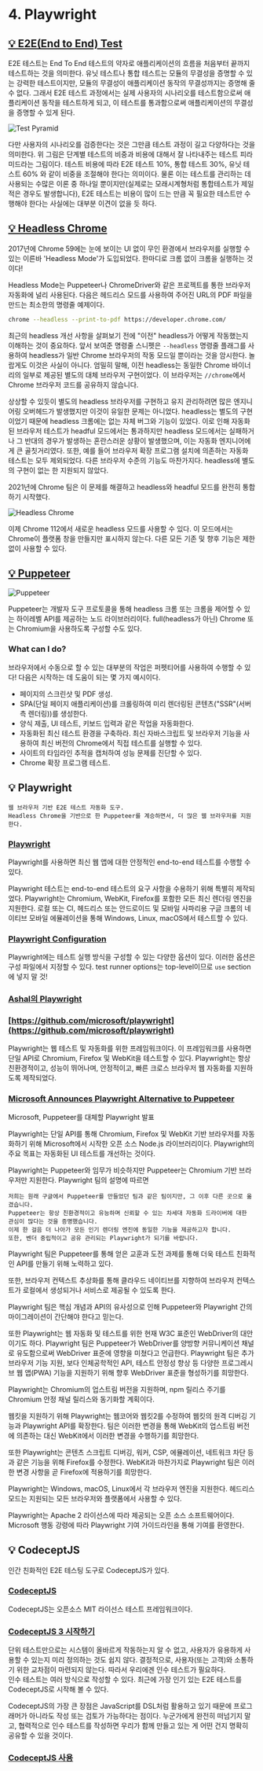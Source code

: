 # 4. Playwright

## [💡 E2E(End to End) Test](https://fe-developers.kakaoent.com/2023/230209-e2e/)

E2E 테스트는 End To End 테스트의 약자로 애플리케이션의 흐름을 처음부터 끝까지 테스트하는 것을 의미한다. 유닛 테스트나 통합 테스트는 모듈의 무결성을 증명할 수 있는 강력한 테스트이지만, 모듈의 무결성이 애플리케이션 동작의 무결성까지는 증명해 줄 수 없다. 그래서 E2E 테스트 과정에서는 실제 사용자의 시나리오를 테스트함으로써 애플리케이션 동작을 테스트하게 되고, 이 테스트를 통과함으로써 애플리케이션의 무결성을 증명할 수 있게 된다.

![Test Pyramid](../week5/images/TestPyramid.png)

다만 사용자의 시나리오를 검증한다는 것은 그만큼 테스트 과정이 길고 다양하다는 것을 의미한다. 위 그림은 단계별 테스트의 비중과 비용에 대해서 잘 나타내주는 테스트 피라미드라는 그림이다. 테스트 비용에 따라 E2E 테스트 10%, 통합 테스트 30%, 유닛 테스트 60% 와 같이 비중을 조절해야 한다는 의미이다. 물론 이는 테스트를 관리하는 데 사용되는 수많은 이론 중 하나일 뿐이지만(실제로는 모래시계형처럼 통합테스트가 제일 적은 경우도 발생합니다), E2E 테스트는 비용이 많이 드는 만큼 꼭 필요한 테스트만 수행해야 한다는 사실에는 대부분 이견이 없을 듯 하다.

## [💡 Headless Chrome](https://developer.chrome.com/articles/new-headless/)

2017년에 Chrome 59에는 눈에 보이는 UI 없이 무인 환경에서 브라우저를 실행할 수 있는 이른바 'Headless Mode'가 도입되었다. 한마디로 크롬 없이 크롬을 실행하는 것이다!

Headless Mode는 Puppeteer나 ChromeDriver와 같은 프로젝트를 통한 브라우저 자동화에 널리 사용된다. 다음은 헤드리스 모드를 사용하여 주어진 URL의 PDF 파일을 만드는 최소한의 명령줄 예제이다.

```bash
chrome --headless --print-to-pdf https://developer.chrome.com/
```

최근의 headless 개선 사항을 살펴보기 전에 "이전" headless가 어떻게 작동했는지 이해하는 것이 중요하다. 앞서 보여준 명령줄 스니펫은 `--headless` 명령줄 플래그를 사용하여 headless가 일반 Chrome 브라우저의 작동 모드일 뿐이라는 것을 암시한다. 놀랍게도 이것은 사실이 아니다. 엄밀히 말해, 이전 headless는 동일한 Chrome 바이너리의 일부로 제공된 별도의 대체 브라우저 구현이었다. 이 브라우저는 `//chrome`에서 Chrome 브라우저 코드를 공유하지 않습니다.

상상할 수 있듯이 별도의 headless 브라우저를 구현하고 유지 관리하려면 많은 엔지니어링 오버헤드가 발생했지만 이것이 유일한 문제는 아니었다. headless는 별도의 구현이었기 때문에 headless 크롬에는 없는 자체 버그와 기능이 있었다. 이로 인해 자동화된 브라우저 테스트가 headful 모드에서는 통과하지만 headless 모드에서는 실패하거나 그 반대의 경우가 발생하는 혼란스러운 상황이 발생했으며, 이는 자동화 엔지니어에게 큰 골칫거리였다. 또한, 예를 들어 브라우저 확장 프로그램 설치에 의존하는 자동화 테스트는 모두 제외되었다. 다른 브라우저 수준의 기능도 마찬가지다. headless에 별도의 구현이 없는 한 지원되지 않았다.

2021년에 Chrome 팀은 이 문제를 해결하고 headless와 headful 모드를 완전히 통합하기 시작했다.

![Headless Chrome](../week5/images/headless.svg)

이제 Chrome 112에서 새로운 headless 모드를 사용할 수 있다. 이 모드에서는 Chrome이 플랫폼 창을 만들지만 표시하지 않는다. 다른 모든 기존 및 향후 기능은 제한 없이 사용할 수 있다.

## [💡 Puppeteer](https://developer.chrome.com/docs/puppeteer/)

![Puppeteer](../week5/images/puppeteer.png)

Puppeteer는 개발자 도구 프로토콜을 통해 headless 크롬 또는 크롬을 제어할 수 있는 하이레벨 API를 제공하는 노드 라이브러리이다. full(headless가 아닌) Chrome 또는 Chromium을 사용하도록 구성할 수도 있다.

### What can I do?

브라우저에서 수동으로 할 수 있는 대부분의 작업은 퍼펫티어를 사용하여 수행할 수 있다! 다음은 시작하는 데 도움이 되는 몇 가지 예시이다.

- 페이지의 스크린샷 및 PDF 생성.
- SPA(단일 페이지 애플리케이션)를 크롤링하여 미리 렌더링된 콘텐츠("SSR"(서버 측 렌더링))를 생성한다.
- 양식 제출, UI 테스트, 키보드 입력과 같은 작업을 자동화한다.
- 자동화된 최신 테스트 환경을 구축하라. 최신 자바스크립트 및 브라우저 기능을 사용하여 최신 버전의 Chrome에서 직접 테스트를 실행할 수 있다.
- 사이트의 타임라인 추적을 캡처하여 성능 문제를 진단할 수 있다.
- Chrome 확장 프로그램 테스트.

## 💡 Playwright

```text
웹 브라우저 기반 E2E 테스트 자동화 도구.  
Headless Chrome을 기반으로 한 Puppeteer를 계승하면서, 더 많은 웹 브라우저를 지원한다.
```

### [Playwright](https://playwright.dev/)

Playwright를 사용하면 최신 웹 앱에 대한 안정적인 end-to-end 테스트를 수행할 수 있다.

Playwright 테스트는 end-to-end 테스트의 요구 사항을 수용하기 위해 특별히 제작되었다. Playwright는 Chromium, WebKit, Firefox를 포함한 모든 최신 렌더링 엔진을 지원한다. 로컬 또는 CI, 헤드리스 또는 안드로이드 및 모바일 사파리용 구글 크롬의 네이티브 모바일 에뮬레이션을 통해 Windows, Linux, macOS에서 테스트할 수 있다.

### [Playwright Configuration](https://playwright.dev/docs/test-configuration)

Playwright에는 테스트 실행 방식을 구성할 수 있는 다양한 옵션이 있다. 이러한 옵션은 구성 파일에서 지정할 수 있다. test runner options는 top-level이므로 `use` section에 넣지 말 것!

### [Ashal의 Playwright](https://github.com/ahastudio/til/blob/main/test/playwright.md)

### [https://github.com/microsoft/playwright](https://github.com/microsoft/playwright)

Playwright는 웹 테스트 및 자동화를 위한 프레임워크이다. 이 프레임워크를 사용하면 단일 API로 Chromium, Firefox 및 WebKit을 테스트할 수 있다. Playwright는 항상 친환경적이고, 성능이 뛰어나며, 안정적이고, 빠른 크로스 브라우저 웹 자동화를 지원하도록 제작되었다.

### [Microsoft Announces Playwright Alternative to Puppeteer](https://www.infoq.com/news/2020/01/playwright-browser-automation/)

Microsoft, Puppeteer를 대체할 Playwright 발표

Playwright는 단일 API를 통해 Chromium, Firefox 및 WebKit 기반 브라우저를 자동화하기 위해 Microsoft에서 시작한 오픈 소스 Node.js 라이브러리이다. Playwright의 주요 목표는 자동화된 UI 테스트를 개선하는 것이다.

Playwright는 Puppeteer와 임무가 비슷하지만 Puppeteer는 Chromium 기반 브라우저만 지원한다. Playwright 팀의 설명에 따르면

```text
저희는 원래 구글에서 Puppeteer를 만들었던 팀과 같은 팀이지만, 그 이후 다른 곳으로 옮겼습니다.  
Puppeteer는 항상 친환경적이고 유능하며 신뢰할 수 있는 차세대 자동화 드라이버에 대한 관심이 많다는 것을 증명했습니다.  
이제 한 걸음 더 나아가 모든 인기 렌더링 엔진에 동일한 기능을 제공하고자 합니다.  
또한, 벤더 중립적이고 공유 관리되는 Playwright가 되기를 바랍니다.
```

Playwright 팀은 Puppeteer를 통해 얻은 교훈과 도전 과제를 통해 더욱 테스트 친화적인 API를 만들기 위해 노력하고 있다.

또한, 브라우저 컨텍스트 추상화를 통해 클라우드 네이티브를 지향하여 브라우저 컨텍스트가 로컬에서 생성되거나 서비스로 제공될 수 있도록 한다.

Playwright 팀은 핵심 개념과 API의 유사성으로 인해 Puppeteer와 Playwright 간의 마이그레이션이 간단해야 한다고 믿는다.

또한 Playwright는 웹 자동화 및 테스트를 위한 현재 W3C 표준인 WebDriver의 대안이기도 하다. Playwright 팀은 Puppeteer가 WebDriver를 양방향 커뮤니케이션 채널로 유도함으로써 WebDriver 표준에 영향을 미쳤다고 언급한다. Playwright 팀은 추가 브라우저 기능 지원, 보다 인체공학적인 API, 테스트 안정성 향상 등 다양한 프로그레시브 웹 앱(PWA) 기능을 지원하기 위해 향후 WebDriver 표준을 형성하기를 희망한다.

Playwright는 Chromium의 업스트림 버전을 지원하며, npm 릴리스 주기를 Chromium 안정 채널 릴리스와 동기화할 계획이다.

웹킷을 지원하기 위해 Playwright는 웹코어와 웹킷2를 수정하여 웹킷의 원격 디버깅 기능과 Playwright API를 확장한다. 팀은 이러한 변경을 통해 WebKit의 업스트림 버전에 의존하는 대신 WebKit에서 이러한 변경을 수행하기를 희망한다.

또한 Playwright는 콘텐츠 스크립트 디버깅, 워커, CSP, 에뮬레이션, 네트워크 차단 등과 같은 기능을 위해 Firefox를 수정한다. WebKit과 마찬가지로 Playwright 팀은 이러한 변경 사항을 곧 Firefox에 적용하기를 희망한다.

Playwright는 Windows, macOS, Linux에서 각 브라우저 엔진을 지원한다. 헤드리스 모드는 지원되는 모든 브라우저와 플랫폼에서 사용할 수 있다.

Playwright는 Apache 2 라이선스에 따라 제공되는 오픈 소스 소프트웨어이다. Microsoft 행동 강령에 따라 Playwright 기여 가이드라인을 통해 기여를 환영한다.

## 💡 CodeceptJS

인간 친화적인 E2E 테스팅 도구로 CodeceptJS가 있다.

### [CodeceptJS](https://codecept.io/)  

CodeceptJS는 오픈소스 MIT 라이선스 테스트 프레임워크이다.

### [CodeceptJS 3 시작하기](https://github.com/ahastudio/til/blob/main/test/20201207-codeceptjs.md)

단위 테스트만으로는 시스템이 올바르게 작동하는지 알 수 없고, 사용자가 유용하게 사용할 수 있는지 미리 정의하는 것도 쉽지 않다. 결정적으로, 사용자(또는 고객)와 소통하기 위한 교차점이 마련되지 않는다. 따라서 우리에겐 인수 테스트가 필요하다.  
인수 테스트는 여러 방식으로 작성할 수 있다. 최근에 가장 인기 있는 E2E 테스트를 CodeceptJS로 시작해 볼 수 있다.

CodeceptJS의 가장 큰 장점은 JavaScript를 DSL처럼 활용하고 있기 때문에 프로그래머가 아니라도 작성 또는 검토가 가능하다는 점이다. 누군가에게 완전히 떠넘기지 말고, 협력적으로 인수 테스트를 작성하면 우리가 함께 만들고 있는 게 어떤 건지 명확히 공유할 수 있을 것이다.

### [CodeceptJS 사용](https://github.com/ahastudio/CodingLife/tree/main/20211012/react#codeceptjs-사용)
